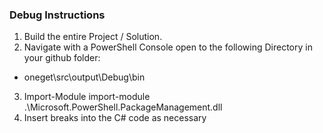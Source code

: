 ### Debug Instructions

1. Build the entire Project / Solution.
2. Navigate with a PowerShell Console open to the following Directory in your github folder:

* oneget\src\output\Debug\bin

3. Import-Module import-module .\Microsoft.PowerShell.PackageManagement.dll
4. Insert breaks into the C# code as necessary
